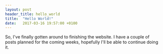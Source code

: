 ```yaml
---
layout: post
header_title: hello_world
title:  "Hello World!"
date:   2017-03-16 19:57:00 +0100
---
```


So, I've finally gotten around to finishing the website. I have a couple of posts
planned for the coming weeks, hopefully I'll be able to continue doing it.
